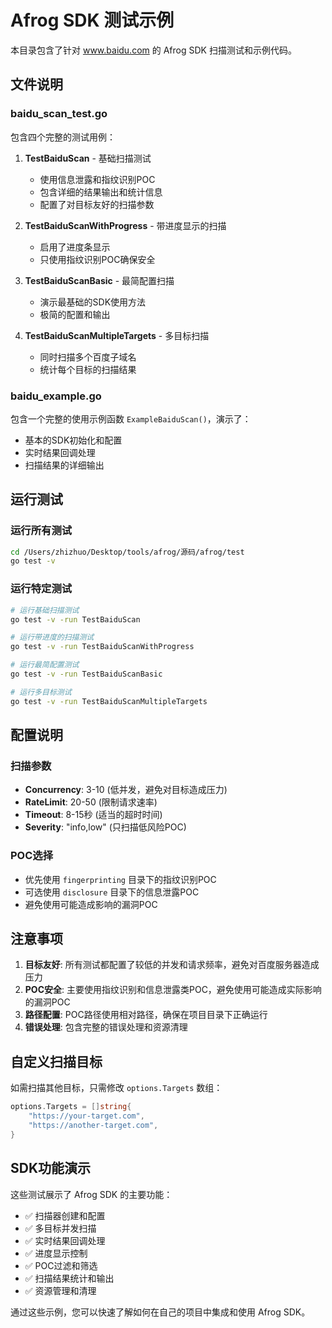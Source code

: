 # Afrog SDK 测试示例

本目录包含了针对 www.baidu.com 的 Afrog SDK 扫描测试和示例代码。

## 文件说明

### baidu_scan_test.go
包含四个完整的测试用例：

1. **TestBaiduScan** - 基础扫描测试
   - 使用信息泄露和指纹识别POC
   - 包含详细的结果输出和统计信息
   - 配置了对目标友好的扫描参数

2. **TestBaiduScanWithProgress** - 带进度显示的扫描
   - 启用了进度条显示
   - 只使用指纹识别POC确保安全

3. **TestBaiduScanBasic** - 最简配置扫描
   - 演示最基础的SDK使用方法
   - 极简的配置和输出

4. **TestBaiduScanMultipleTargets** - 多目标扫描
   - 同时扫描多个百度子域名
   - 统计每个目标的扫描结果

### baidu_example.go
包含一个完整的使用示例函数 `ExampleBaiduScan()`，演示了：
- 基本的SDK初始化和配置
- 实时结果回调处理
- 扫描结果的详细输出

## 运行测试

### 运行所有测试
```bash
cd /Users/zhizhuo/Desktop/tools/afrog/源码/afrog/test
go test -v
```

### 运行特定测试
```bash
# 运行基础扫描测试
go test -v -run TestBaiduScan

# 运行带进度的扫描测试  
go test -v -run TestBaiduScanWithProgress

# 运行最简配置测试
go test -v -run TestBaiduScanBasic

# 运行多目标测试
go test -v -run TestBaiduScanMultipleTargets
```

## 配置说明

### 扫描参数
- **Concurrency**: 3-10 (低并发，避免对目标造成压力)
- **RateLimit**: 20-50 (限制请求速率)
- **Timeout**: 8-15秒 (适当的超时时间)
- **Severity**: "info,low" (只扫描低风险POC)

### POC选择
- 优先使用 `fingerprinting` 目录下的指纹识别POC
- 可选使用 `disclosure` 目录下的信息泄露POC
- 避免使用可能造成影响的漏洞POC

## 注意事项

1. **目标友好**: 所有测试都配置了较低的并发和请求频率，避免对百度服务器造成压力
2. **POC安全**: 主要使用指纹识别和信息泄露类POC，避免使用可能造成实际影响的漏洞POC
3. **路径配置**: POC路径使用相对路径，确保在项目目录下正确运行
4. **错误处理**: 包含完整的错误处理和资源清理

## 自定义扫描目标

如需扫描其他目标，只需修改 `options.Targets` 数组：

```go
options.Targets = []string{
    "https://your-target.com",
    "https://another-target.com",
}
```

## SDK功能演示

这些测试展示了 Afrog SDK 的主要功能：
- ✅ 扫描器创建和配置
- ✅ 多目标并发扫描  
- ✅ 实时结果回调处理
- ✅ 进度显示控制
- ✅ POC过滤和筛选
- ✅ 扫描结果统计和输出
- ✅ 资源管理和清理

通过这些示例，您可以快速了解如何在自己的项目中集成和使用 Afrog SDK。
